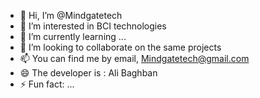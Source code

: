 - 👋 Hi, I’m @Mindgatetech
- 👀 I’m interested in BCI technologies
- 🌱 I’m currently learning ...
- 💞️ I’m looking to collaborate on the same projects
- 📫 You can find me by email, Mindgatetech@gmail.com
- 😄 The developer is : Ali Baghban
- ⚡ Fun fact: ...

<!---
Mindgatetech/Mindgatetech is a ✨ special ✨ repository because its `README.md` (this file) appears on your GitHub profile.
You can click the Preview link to take a look at your changes.
--->
